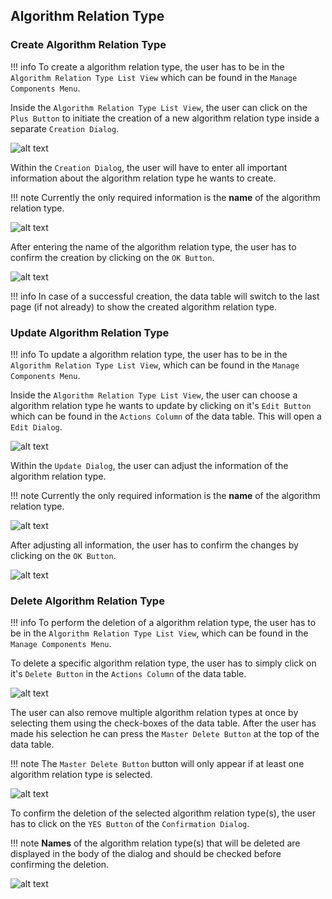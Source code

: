 ## Algorithm Relation Type

### Create Algorithm Relation Type

!!! info 
    To create a algorithm relation type, the user has to be in the ``Algorithm Relation Type List View`` which can be found in the ``Manage Components Menu``.
	
Inside the ``Algorithm Relation Type List View``, the user can click on the ``Plus Button`` to initiate the creation of a new algorithm relation type inside a separate ``Creation Dialog``.

![alt text](../images/algorithm_relation_type/Create_Algorithm_Relation_Type_-_Step_1.PNG "Open creation dialog")

Within the ``Creation Dialog``, the user will have to enter all important information about the algorithm relation type he wants to create.

!!! note 
    Currently the only required information is the **name** of the algorithm relation type.
	
![alt text](../images/algorithm_relation_type/Create_Algorithm_Relation_Type_-_Step_2.PNG "Structure of creation dialog")
	
After entering the name of the algorithm relation type, the user has to confirm the creation by clicking on the ``OK Button``.

![alt text](../images/algorithm_relation_type/Create_Algorithm_Relation_Type_-_Step_3.PNG "Confirm creation")

!!! info 
    In case of a successful creation, the data table will switch to the last page (if not already) to show the created algorithm relation type.
	
### Update Algorithm Relation Type

!!! info 
    To update a algorithm relation type, the user has to be in the ``Algorithm Relation Type List View``, which can be found in the ``Manage Components Menu``.
	
Inside the ``Algorithm Relation Type List View``, the user can choose a algorithm relation type he wants to update by clicking on it's ``Edit Button`` which can be found in the ``Actions Column`` of the data table.
This will open a ``Edit Dialog``.

![alt text](../images/algorithm_relation_type/Update_Algorithm_Relation_Type_-_Step_1.PNG "Open update dialog")

Within the ``Update Dialog``, the user can adjust the information of the algorithm relation type.

!!! note 
    Currently the only required information is the **name** of the algorithm relation type.
	
![alt text](../images/algorithm_relation_type/Update_Algorithm_Relation_Type_-_Step_2.PNG "Structure of update dialog")
	
After adjusting all information, the user has to confirm the changes by clicking on the ``OK Button``.

![alt text](../images/algorithm_relation_type/Update_Algorithm_Relation_Type_-_Step_3.PNG "Confirm update")

### Delete Algorithm Relation Type

!!! info 
    To perform the deletion of a algorithm relation type, the user has to be in the ``Algorithm Relation Type List View``, which can be found in the ``Manage Components Menu``.
	
To delete a specific algorithm relation type, the user has to simply click on it's ``Delete Button`` in the ``Actions Column`` of the data table.

![alt text](../images/algorithm_relation_type/Delete_Algorithm_Relation_Type_-_Step_1.1.PNG "Delete single algorithm relation type")

The user can also remove multiple algorithm relation types at once by selecting them using the check-boxes of the data table. After the user has made his selection he can press the ``Master Delete Button`` at the top of the data table.

!!! note 
    The ``Master Delete Button`` button will only appear if at least one algorithm relation type is selected.
	
![alt text](../images/algorithm_relation_type/Delete_Algorithm_Relation_Type_-_Step_1.2.PNG "Delete multiple algorithm relation types")
	
To confirm the deletion of the selected algorithm relation type(s), the user has to click on the ``YES Button`` of the ``Confirmation Dialog``.

!!! note 
    **Names** of the algorithm relation type(s) that will be deleted are displayed in the body of the dialog and should be checked before confirming the deletion.

![alt text](../images/algorithm_relation_type/Delete_Algorithm_Relation_Type_-_Step_2.PNG "Confirm deletion")
